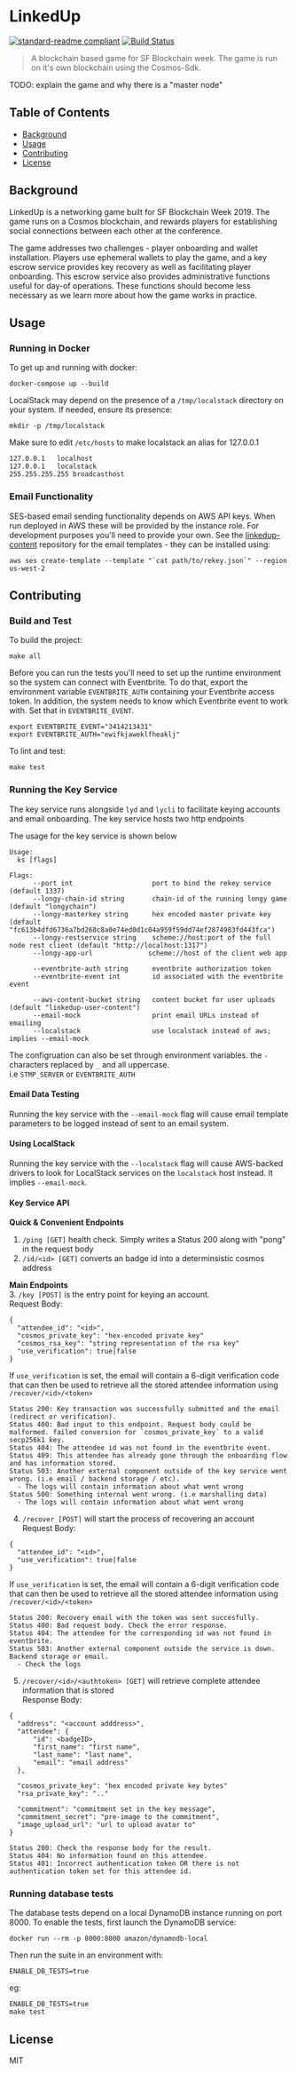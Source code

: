 # LinkedUp
[![standard-readme compliant](https://img.shields.io/badge/readme%20style-standard-green.svg)](https://github.com/RichardLitt/standard-readme)
[![Build Status](https://travis-ci.com/eco/longy.svg?token=QuNAGfYo3kcpqd58kfZs&branch=master)](https://travis-ci.com/eco/longy)
> A blockchain based game for SF Blockchain week. The game is run on it's own blockchain using the Cosmos-Sdk.

TODO: explain the game and why there is a "master node"

## Table of Contents
 - [Background](#background)
 - [Usage](#usage)
 - [Contributing](#contributing)
 - [License](#license)

## Background
LinkedUp is a networking game built for SF Blockchain Week 2019. The game runs
on a Cosmos blockchain, and rewards players for establishing social connections
between each other at the conference.

The game addresses two challenges - player onboarding and wallet installation.
Players use ephemeral wallets to play the game, and a key escrow service
provides key recovery as well as facilitating player onboarding. This escrow
service also provides administrative functions useful for day-of operations.
These functions should become less necessary as we learn more about how the
game works in practice.

## Usage
### Running in Docker
To get up and running with docker:
```
docker-compose up --build
```

LocalStack may depend on the presence of a `/tmp/localstack` directory on your
system. If needed, ensure its presence:
```
mkdir -p /tmp/localstack
```

Make sure to edit `/etc/hosts` to make localstack an alias for 127.0.0.1
```
127.0.0.1	localhost
127.0.0.1	localstack
255.255.255.255	broadcasthost
```
### Email Functionality
SES-based email sending functionality depends on AWS API keys. When run deployed
in AWS these will be provided by the instance role. For development purposes
you'll need to provide your own. See the
[linkedup-content](https://github.com/eco/linkedup-content) repository for the
email templates - they can be installed using:
```
aws ses create-template --template "`cat path/to/rekey.json`" --region us-west-2
```

## Contributing
### Build and Test
To build the project:
```
make all
```

Before you can run the tests you'll need to set up the runtime environment so
the system can connect with Eventbrite. To do that, export the environment
variable `EVENTBRITE_AUTH` containing your Eventbrite access token. In addition,
the system needs to know which Eventbrite event to work with. Set that in
`EVENTBRITE_EVENT`.

```
export EVENTBRITE_EVENT="3414213431"
export EVENTBRITE_AUTH="ewifkjaweklfheaklj"
```

To lint and test:
```
make test
```

### Running the Key Service
The key service runs alongside `lyd` and `lycli` to facilitate keying accounts and email onboarding. The key service hosts
two http endpoints

The usage for the key service is shown below
```
Usage:
  ks [flags]

Flags:
      --port int                    port to bind the rekey service (default 1337)
      --longy-chain-id string       chain-id of the running longy game (default "longychain")
      --longy-masterkey string      hex encoded master private key (default "fc613b4dfd6736a7bd268c8a0e74ed0d1c04a959f59dd74ef2874983fd443fca")
      --longy-restservice string    scheme://host:port of the full node rest client (default "http://localhost:1317")
	  --longy-app-url              scheme://host of the client web app

      --eventbrite-auth string      eventbrite authorization token
      --eventbrite-event int        id associated with the eventbrite event

      --aws-content-bucket string   content bucket for user uploads (default "linkedup-user-content")
      --email-mock                  print email URLs instead of emailing
      --localstack                  use localstack instead of aws; implies --email-mock
```

The configruation can also be set through environment variables. the `-` characters replaced by `_` and all uppercase.  
   i.e `STMP_SERVER` or `EVENTBRITE_AUTH`

#### Email Data Testing
Running the key service with the `--email-mock` flag will cause email template
parameters to be logged instead of sent to an email system.

#### Using LocalStack
Running the key service with the `--localstack` flag will cause AWS-backed
drivers to look for LocalStack services on the `localstack` host instead. It
implies `--email-mock`.

#### Key Service API
**Quick & Convenient Endpoints**  
1. `/ping [GET]` health check. Simply writes a Status 200 along with "pong" in the request body  
2. `/id/<id> [GET]` converts an badge id into a determinsistic cosmos address  

**Main Endpoints**  
3. `/key [POST]` is the entry point for keying an account.  
  Request Body:  
  ```
  {
    "attendee_id": "<id>",
    "cosmos_private_key": "hex-encoded private key"
    "cosmos_rsa_key": "string representation of the rsa key"
    "use_verification": true|false
  }
  ```  
  If `use_verification` is set, the email will contain a 6-digit verification code that can then be used to retrieve all the stored
  attendee information using `/recover/<id>/<token>`  

    Status 200: Key transaction was successfully submitted and the email (redirect or verification).  
    Status 400: Bad input to this endpoint. Request body could be malformed. failed conversion for `cosmos_private_key` to a valid secp256k1 key.  
    Status 404: The attendee id was not found in the eventbrite event.  
    Status 409: This attendee has already gone through the onboarding flow and has information stored.  
    Status 503: Another external component outside of the key service went wrong. (i.e email / backend storage / etc).  
      - The logs will contain information about what went wrong  
    Status 500: Something internal went wrong. (i.e marshalling data)  
      - The logs will contain information about what went wrong  

4. `/recover [POST]` will start the process of recovering an account  
  Request Body:  
  ```
  {
    "attendee_id": "<id>",
    "use_verification": true|false
  }
  ```  
  If `use_verification` is set, the email will contain a 6-digit verification code that can then be used to retrieve all the stored
  attendee information using `/recover/<id>/<token>`  

    Status 200: Recovery email with the token was sent succesfully.  
    Status 400: Bad request body. Check the error response.  
    Status 404: The attendee for the corresponding id was not found in eventbrite.  
    Status 503: Another external component outside the service is down. Backend storage or email.  
      - Check the logs  

5. `/recover/<id>/<authtoken> [GET]` will retrieve complete attendee information that is stored  
  Response Body:
  ```
  {
    "address": "<account adddress>",
    "attendee": {
        "id": <badgeID>,
        "first_name": "first name",
        "last_name": "last name",
        "email": "email address"
    },

    "cosmos_private_key": "hex encoded private key bytes"
    "rsa_private_key": ".."

    "commitment": "commitment set in the key message",
    "commitment_secret": "pre-image to the commitment",
    "image_upload_url": "url to upload avatar to"
  }
  ```

    Status 200: Check the response body for the result.  
    Status 404: No information found on this attendee.  
    Status 401: Incorrect authentication token OR there is not authentication token set for this attendee id.  

### Running database tests
The database tests depend on a local DynamoDB instance running on port 8000.
To enable the tests, first launch the DynamoDB service:
```
docker run --rm -p 8000:8000 amazon/dynamodb-local
```

Then run the suite in an environment with:
```
ENABLE_DB_TESTS=true
```
eg:
```
ENABLE_DB_TESTS=true
make test
```

## License
MIT
